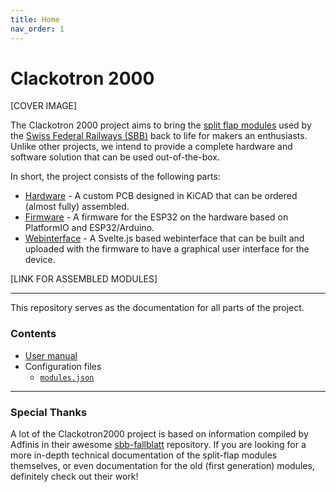 ```yaml
---
title: Home
nav_order: 1
---
```


# Clackotron 2000

[COVER IMAGE]

The Clackotron 2000 project aims to bring the [split flap modules](https://en.wikipedia.org/wiki/Split-flap_display) used by the [Swiss Federal Railways (SBB)](https://en.wikipedia.org/wiki/Swiss_Federal_Railways) back to life for makers an enthusiasts. Unlike other projects, we intend to provide a complete hardware and software solution that can be used out-of-the-box.

In short, the project consists of the following parts:
* [Hardware](https://github.com/clackotron/clackotron_hardware) - A custom PCB designed in KiCAD that can be ordered (almost fully) assembled.
* [Firmware](https://github.com/clackotron/clackotron_firmware) - A firmware for the ESP32 on the hardware based on PlatformIO and ESP32/Arduino.
* [Webinterface](https://github.com/clackotron/clackotron_webinterface) - A Svelte.js based webinterface that can be built and uploaded with the firmware to have a graphical user interface for the device.

[LINK FOR ASSEMBLED MODULES]

---

This repository serves as the documentation for all parts of the project.

### Contents
* [User manual](docs/user-manual.md)
* Configuration files
  * [`modules.json`](docs/config-modules.md)

---

### Special Thanks
A lot of the Clackotron2000 project is based on information compiled by Adfinis in their awesome [sbb-fallblatt](https://github.com/adfinis/sbb-fallblatt) repository. If you are looking for a more in-depth technical documentation of the split-flap modules themselves, or even documentation for the old (first generation) modules, definitely check out their work! 

